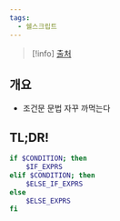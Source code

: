 ```yaml
---
tags:
  - 쉘스크립트
---
```

> [!info] [출처](https://linuxhint.com/bash_if_else_examples)

## 개요

- 조건문 문법 자꾸 까먹는다

## TL;DR!

```bash
if $CONDITION; then
    $IF_EXPRS
elif $CONDITION; then
    $ELSE_IF_EXPRS
else
    $ELSE_EXPRS
fi
```